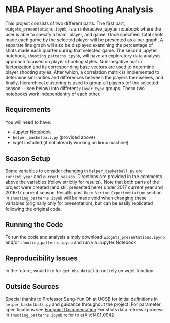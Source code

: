 # NBA Player and Shooting Analysis

This project consists of two different parts. The first part, `widgets_presentations.ipynb`, is an interactive jupyter notebook where the user is able to specify a team, player, and game. Once specified, total shots made each game by the selected player will be presented as a bar graph. A separate line graph will also be displayed examining the percentage of shots made each quarter during that selected game. The second jupyter notebook, `shooting_patterns.ipynb`, will have an exploratory data analysis approach focused on player shooting styles. Non-negative matrix factorization and its corresponding base vectors are used to determine player shooting styles. After which, a correlation matrix is implemented to determine similarities and differences between the players themselves, and finally, hierarchical clustering is used to group all players (of the selected season -- see below) into different `player type` groups. These two notebooks work independently of each other.

## Requirements

You will need to have:
- Jupyter Notebook
- `helper_basketball.py` (provided above)
- wget installed (if not already working on linux machine)

## Season Setup

Some variables to consider changing in `helper_basketball.py` are `current_year` and `current_season`. Directions are provided in the comments above the variables (follow strictly for results). Note that both parts of the project were created (and still presented here) under 2017 current year and 2016-17 current season. Results post `Base Vector Experimentation` section in `shooting_patterns.ipynb` will be made void when changing these variables (originally only for presentation), but can be easily replicated following the original code.

## Running the Code

To run the code and analysis simply download `widgets_presentations.ipynb` and/or `shooting_patterns.ipynb` and run via Jupyter Notebook.

## Reproducibility Issues

In the future, would like for `get_nba_data()` to not rely on wget function.

## Outside Sources

Special thanks to Professor Sang-Yun Oh at UCSB for initial definitions in `helper_basketball.py` and guidance throughout the project.
For parameter specifications see [Endpoint Documentation](https://github.com/seemethere/nba_py/wiki/stats.nba.com-Endpoint-Documentation)
For shots data retrieval process in `shooting_patterns.ipynb` refer to [arXiv:1401.0942](https://arxiv.org/abs/1401.0942)
